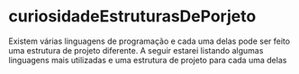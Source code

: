 # curiosidadeEstruturasDePorjeto
Existem várias linguagens de programação e cada uma delas pode ser feito uma estrutura de projeto diferente.  A seguir estarei listando algumas linguagens mais utilizadas e uma estrutura de projeto para cada uma delas
